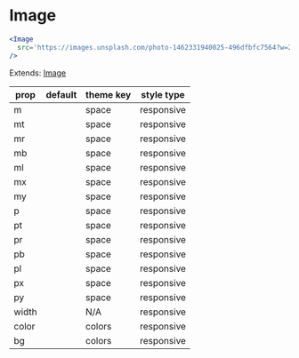 # Image

```.jsx
<Image
  src='https://images.unsplash.com/photo-1462331940025-496dfbfc7564?w=2048&q=20'
/>

```



Extends: [Image](http://jxnblk.com/rebass/components/Image)

prop | default | theme key | style type
---|---|---|---
m |  | space | responsive
mt |  | space | responsive
mr |  | space | responsive
mb |  | space | responsive
ml |  | space | responsive
mx |  | space | responsive
my |  | space | responsive
p |  | space | responsive
pt |  | space | responsive
pr |  | space | responsive
pb |  | space | responsive
pl |  | space | responsive
px |  | space | responsive
py |  | space | responsive
width |  | N/A | responsive
color |  | colors | responsive
bg |  | colors | responsive